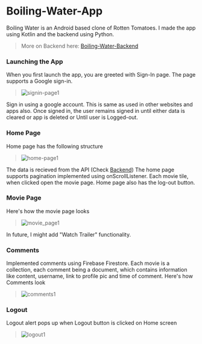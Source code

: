 # Boiling-Water-App
Boiling Water is an Android based clone of Rotten Tomatoes. I made the app using Kotlin and the backend using Python.
>More on Backend here: [Boiling-Water-Backend](https://github.com/Ravi-Akagra/Boiling-Water-Backend)

### Launching the App
When you first launch the app, you are greeted with Sign-In page. The page supports a Google sign-in.
>![signin-page1](https://user-images.githubusercontent.com/79597232/198893263-abc4ba3d-ba89-4489-bac6-fbd52f905c44.jpg)

Sign in using a google account. This is same as used in other websites and apps also.
Once signed in, the user remains signed in until either data is cleared or app is deleted or Until user is Logged-out.

### Home Page
Home page has the following structure
>![home-page1](https://user-images.githubusercontent.com/79597232/198894327-f9765cb2-11df-4ffb-9f19-b5c37dd50f59.jpg)

The data is recieved from the API (Check [Backend](https://github.com/Ravi-Akagra/Boiling-Water-Backend))
The home page supports pagination implemented using onScrollListener. Each movie tile, when clicked open the movie page. Home page also has the log-out button.

### Movie Page
Here's how the movie page looks
>![movie_page1](https://user-images.githubusercontent.com/79597232/198894593-ef867a7e-8855-489c-9d28-a6b3437d875e.jpg)

In future, I might add "Watch Trailer" functionality.

### Comments
Implemented comments using Firebase Firestore. Each movie is a collection, each comment being a document, which contains information like content, username, link to profile pic and time of comment.
Here's how Comments look
>![comments1](https://user-images.githubusercontent.com/79597232/198895240-f2a6a50f-0c92-4041-87c5-fc7f442e8cc4.jpg)

### Logout
Logout alert pops up when Logout button is clicked on Home screen
>![logout1](https://user-images.githubusercontent.com/79597232/198895271-f91cc8a0-77bc-4674-8e08-e3b042b0bb41.jpg)


